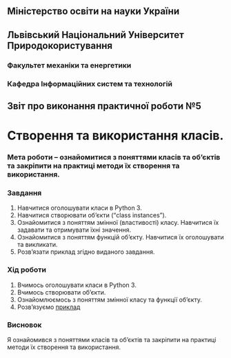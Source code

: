 ## Міністерство освіти на науки України
## Львівський Національний Університет Природокористування
### Факультет механіки та енергетики
### Кафедра Інформаційних систем та технологій

## Звіт про виконання практичної роботи №5
# Створення та використання класів.

### Мета роботи – ознайомитися з поняттями класів та об’єктів та закріпити на практиці методи їх створення та використання.

### Завдання
1. Навчитися оголошувати класи в Python 3.
2. Навчитися створювати об’єкти (“class instances”).
3. Ознайомитися з поняттям змінної (властивості) класу. Навчитися їх задавати та отримувати їхні значення.
4. Ознайомитися з поняттям функцій об’єкту. Навчитися їх оголошувати та викликати.
5. Розв’язати приклад згідно виданого завдання.

### Хід роботи
1. Вчимось оголошувати класи в Python 3.
2. Вчимось створювати обʼєкти.
3. Ознайомлюємось з поняттям змінної класу та функції обʼєкту.
4. Розвʼязуємо [приклад](./Classes.py)

### Висновок
Я ознайомився з поняттями класів та об’єктів та закріпити на практиці методи їх створення та використання.